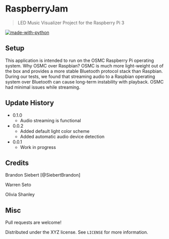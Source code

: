 # RaspberryJam
> LED Music Visualizer Project for the Raspberry Pi 3

[![made-with-python](https://img.shields.io/badge/Made%20with-Python-1f425f.svg)](https://www.python.org/)

## Setup
This application is intended to run on the OSMC Raspberry Pi operating system. Why OSMC over Raspbian? OSMC is much more light-weight out of the box and provides a more stable Bluetooth protocol stack than Raspbian. During our tests, we found that streaming audio to a Raspbian operating system over Bluetooth can cause long-term instability with playback. OSMC had minimal issues while streaming.

## Update History

* 0.1.0
    * Audio streaming is functional
* 0.0.2
    * Added default light color scheme
    * Added automatic audio device detection
* 0.0.1
    * Work in progress

## Credits
Brandon Siebert [@SiebertBrandon]

Warren Seto

Olivia Shanley

## Misc
Pull requests are welcome!

Distributed under the XYZ license. See ``LICENSE`` for more information.
